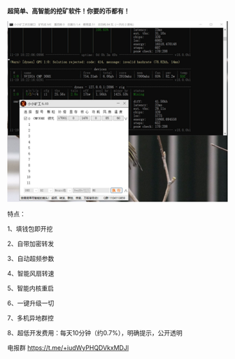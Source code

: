 **超简单、高智能的挖矿软件！你要的币都有！**

![image](https://github.com/Mini-Digger/XXminer/blob/main/main.jpg)

特点：

1、填钱包即开挖    

2、自带加密转发

3、自动超频参数

4、智能风扇转速

5、智能内核重启

6、一键升级一切

7、多机异地群控

8、超低开发费用：每天10分钟（约0.7%），明确提示，公开透明   


电报群
https://t.me/+iudWyPHQDVkxMDJl
